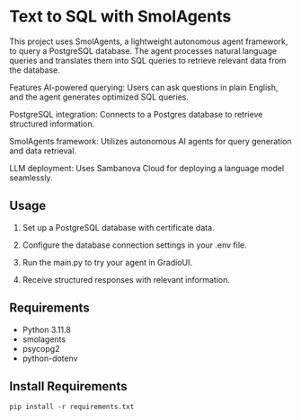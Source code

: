 # Text to SQL with SmolAgents

This project uses SmolAgents, a lightweight autonomous agent framework, to query a PostgreSQL database. The agent processes natural language queries and translates them into SQL queries to retrieve relevant data from the database.

Features
AI-powered querying: Users can ask questions in plain English, and the agent generates optimized SQL queries.

PostgreSQL integration: Connects to a Postgres database to retrieve structured information.

SmolAgents framework: Utilizes autonomous AI agents for query generation and data retrieval.

LLM deployment: Uses Sambanova Cloud for deploying a language model seamlessly.


## Usage
1. Set up a PostgreSQL database with certificate data.

2. Configure the database connection settings in your .env file.

3. Run the main.py to try your agent in GradioUI.

4. Receive structured responses with relevant information.

## Requirements

- Python 3.11.8
- smolagents
- psycopg2
- python-dotenv

## Install Requirements
```console
pip install -r requirements.txt
```